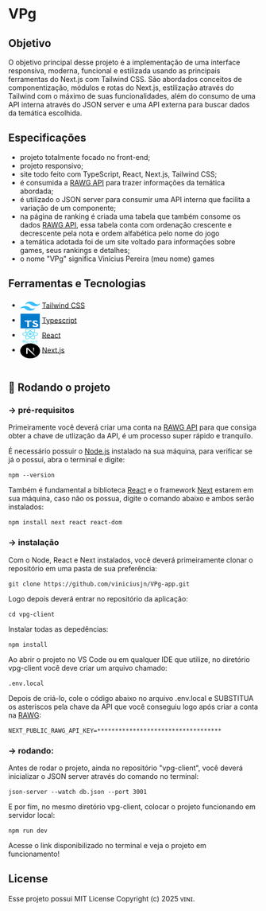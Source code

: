 # VPg

## Objetivo
O objetivo principal desse projeto é a implementação de uma interface responsiva, moderna, funcional e estilizada usando as principais ferramentas do Next.js com Tailwind CSS. São abordados conceitos de componentização, módulos e rotas do Next.js, estilização através do Tailwind com o máximo de suas funcionalidades, além do consumo de uma API interna através do JSON server e uma API externa para buscar dados da temática escolhida.

## Especificações
- projeto totalmente focado no front-end;
- projeto responsivo;
- site todo feito com TypeScript, React, Next.js, Tailwind CSS;
- é consumida a [RAWG API](https://api.rawg.io/docs/) para trazer informações da temática abordada;
- é utilizado o JSON server para consumir uma API interna que facilita a variação de um componente;
- na página de ranking é criada uma tabela que também consome os dados [RAWG API](https://api.rawg.io/docs/), essa tabela conta com ordenação crescente e decrescente pela nota e ordem alfabética pelo nome do jogo
- a temática adotada foi de um site voltado para informações sobre games, seus rankings e detalhes;
- o nome "VPg" significa Vinícius Pereira (meu nome) games

## Ferramentas e Tecnologias

* <img align="center" alt="CSS" height="30" width="40" href="#" src="https://raw.githubusercontent.com/devicons/devicon/ca28c779441053191ff11710fe24a9e6c23690d6/icons/tailwindcss/tailwindcss-original.svg"> [Tailwind CSS](https://tailwindcss.com)
* <img align="center" alt="TypeScript" height="30" width="40" href="#" src="https://raw.githubusercontent.com/devicons/devicon/1119b9f84c0290e0f0b38982099a2bd027a48bf1/icons/typescript/typescript-original.svg"> [Typescript](https://www.typescriptlang.org/)
* <img align="center" alt="React" height="30" width="40" href="#" src="https://raw.githubusercontent.com/devicons/devicon/1119b9f84c0290e0f0b38982099a2bd027a48bf1/icons/react/react-original-wordmark.svg"> [React](https://react.dev)
* <img align="center" alt="Next.js" height="30" width="40" href="#" src="https://raw.githubusercontent.com/devicons/devicon/ca28c779441053191ff11710fe24a9e6c23690d6/icons/nextjs/nextjs-original.svg"> [Next.js](https://nextjs.org)
<br><br>



## 🚀 Rodando o projeto

### -> pré-requisitos

Primeiramente você deverá criar uma conta na [RAWG API](https://rawg.io/apidocs) para que consiga obter a chave de utlização da API, é um processo super rápido e tranquilo.

É necessário possuir o [Node.js](https://nodejs.org/en) instalado na sua máquina, para verificar se já o possui, abra o terminal e digite:

```
npm --version
```

Também é fundamental a biblioteca [React](https://react.dev) e o framework [Next](https://nextjs.org) estarem em sua máquina, caso não os possua, digite o comando abaixo e ambos serão instalados:

```
npm install next react react-dom
```

### -> instalação

Com o Node, React e Next instalados, você deverá primeiramente clonar o repositório em uma pasta de sua preferência:

```
git clone https://github.com/viniciusjn/VPg-app.git
```

Logo depois deverá entrar no repositório da aplicação:

```
cd vpg-client
```

Instalar todas as depedências:

```
npm install
```

Ao abrir o projeto no VS Code ou em qualquer IDE que utilize, no diretório vpg-client você deve criar um arquivo chamado:

```
.env.local
```

Depois de criá-lo, cole o código abaixo no arquivo .env.local e SUBSTITUA os asteriscos pela chave da API que você conseguiu logo após criar a conta na [RAWG](https://rawg.io/apidocs):

```
NEXT_PUBLIC_RAWG_API_KEY=***********************************
```


### -> rodando:

Antes de rodar o projeto, ainda no repositório "vpg-client", você deverá inicializar o JSON server através do comando no terminal:

```
json-server --watch db.json --port 3001
```

E por fim, no mesmo diretório vpg-client, colocar o projeto funcionando em servidor local:

```
npm run dev
```

Acesse o link disponibilizado no terminal e veja o projeto em funcionamento!

## License
Esse projeto possui MIT License Copyright (c) 2025 ᴠɪɴɪ. 


